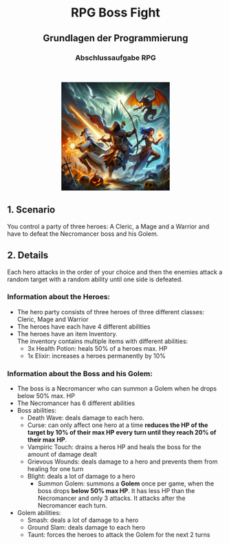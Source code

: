 <h1 align="center">RPG Boss Fight</h1>
<h2 align="center">Grundlagen der Programmierung</h2>
<h3 align="center">Abschlussaufgabe RPG</h3>
<br>

<p align="center">
  <img src="img/img1.png" width="50%">
</p>

## 1. Scenario

You control a party of three heroes: A Cleric, a Mage and a Warrior and have to defeat the Necromancer boss and his Golem.


## 2. Details

Each hero attacks in the order of your choice and then the enemies attack a random target with a random ability until one side is defeated.


### Information about the Heroes:



* The hero party consists of three heroes of three different classes: Cleric, Mage and Warrior
* The heroes have each have 4 different abilities
* The heroes have an item Inventory. \
The inventory contains multiple items with different abilities: 
    * 3x Health Potion: heals 50% of a heroes max. HP
    * 1x Elixir: increases a heroes permanently by 10%


### Information about the Boss and his Golem:



* The boss is a Necromancer who can summon a Golem when he drops below 50% max. HP
* The Necromancer has 6 different abilities
* Boss abilities:
    * Death Wave: deals damage to each hero. 
    * Curse: can only affect one hero at a time **reduces the HP of the target by 10% of their max HP every turn until they reach 20% of their max HP**.
    * Vampiric Touch: drains a heros HP and heals the boss for the amount of damage dealt
    * Grievous Wounds: deals damage to a hero and prevents them from healing for one turn
    * Blight: deals a lot of damage to a hero
      * Summon Golem: summons a **Golem** once per game, when the boss drops **below 50% max HP**. It has less HP than the Necromancer and only 3 attacks. It attacks after the Necromancer each turn.
* Golem abilities:
    * Smash: deals a lot of damage to a hero
    * Ground Slam: deals damage to each hero
    * Taunt: forces the heroes to attack the Golem for the next 2 turns
